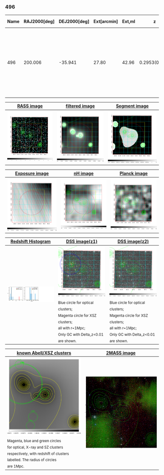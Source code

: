 <div STYLE="page-break-after: always;"></div>

### 496

|Name|RAJ2000[deg]|DEJ2000[deg] |Ext[arcmin]| Ext,ml | z | z_src| C|GC(XSZ,Delta_z<0.01)| GC(OPT,Delta_z<0.01)|GC| R_sig[arcmin] | R500[arcmin] | R500[Mpc]| CRsig[c/s] | CR500[c/s] |L500[1E44 erg/s]|F500[1E-12 erg/s/cm^2]| M500[1E14 Msun]|Tx[keV]|Cnt_sig|Beta|Rc[arcmin]|Comment|Alias|
|---|---|---|---|---|---|------|---|--------|---------|----------|---|---|---|---|---|---|---|---|---|---|---|---|---|---|
|496| 200.006| -35.941| 27.80| 42.96| 0.2953(0.000)| z_opt| S| -| W| W| 27.169| 5.638| 1.490| 0.386(0.110)| 0.341(0.098)| 18.566(9.511)| 6.675(3.419)| 12.74(2.90)| 11.36(1.67)| 146.9| 0.518(-0.014+0.031)| 9.574(-0.869+0.917)| $z$ of optical cluster; the large extent from the overlapping of the emission from the upper-left peak (ACOS729, $z$ = 0.0499).| t632|

|[RASS image](../image/496/496_img.pdf)|[filtered image](../image/496/496_fil.pdf)|[Segment image](../image/496/496_seg.pdf)|
|-------------------|--------------------|-------------------|
| <img src="../image/496/496_img.png" width="300">  | <img src="../image/496/496_fil.png" width="300">   | <img src="../image/496/496_seg.png" width="300">  |

|[Exposure image](../image/496/496_mex.pdf)| [nH image](../image/496/496_nh.pdf)| [Planck image](../image/496/496_p.pdf)|
|-------------------|--------------------|-------------------|
|<img src="../image/496/496_mex.png" width="300">   | <img src="../image/496/496_nh.png" width="300">    | <img src="../image/496/496_p.png" width="300"> |

|[Redshift Histogram](../image/496/496_zg.pdf) | [DSS image(z1)](../image/496/496_dss_z1.pdf)      |  [DSS image(z2)](../image/496/496_dss_z2.pdf)    |
|-------------------|--------------------|-------------------|
|<img src="../image/496/496_zg.png" width="300"> |<img src="../image/496/496_dss_z1.png" width="300"> <sub><br>Blue circle for optical clusters; <br>Magenta circle for XSZ clusters; <br>all with r=1Mpc; <br>Only GC with Delta_z<0.01 are shown. </sub>| <img src="../image/496/496_dss_z2.png" width="300"><sub><br>Blue circle for optical clusters; <br>Magenta circle for XSZ clusters; <br>all with r=1Mpc; <br>Only GC with Delta_z<0.01 are shown. </sub> |

|[known Abell/XSZ clusters](../image/496/496_gc.pdf) | [2MASS image](../image/496/496_2mass.pdf)      |
|-------------------|-------------------|
|<img src=../image/496/496_gc.png width="300"> <br><sub>Magenta, blue and green circles <br>for optical, X-ray and SZ clusters <br>respectively, with redshift of clusters <br>labelled. The radius of circles <br>are 1Mpc.</sub>|<img src="../image/496/496_2mass.png" width="300">  |




